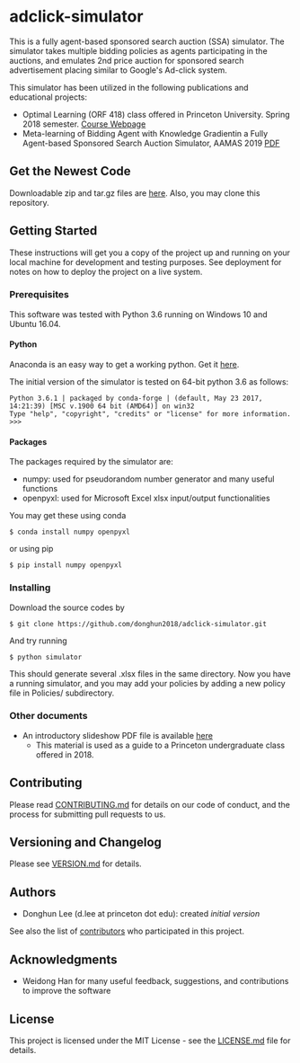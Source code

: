 # adclick-simulator

This is a fully agent-based sponsored search auction (SSA) simulator.
The simulator takes multiple bidding policies as agents participating in the auctions, and emulates 2nd price auction for sponsored search advertisement placing similar to Google's Ad-click system.

This simulator has been utilized in the following publications and educational projects:
- Optimal Learning (ORF 418) class offered in Princeton University. Spring 2018 semester. [Course Webpage](https://castlelab.princeton.edu/orf-418/)
- Meta-learning of Bidding Agent with Knowledge Gradientin a Fully Agent-based Sponsored Search Auction Simulator, AAMAS 2019 [PDF](http://www.ifaamas.org/Proceedings/aamas2019/pdfs/p2090.pdf)

## Get the Newest Code

Downloadable zip and tar.gz files are [here](https://github.com/donghun2018/adclick-simulator/releases). Also, you may clone this repository.

## Getting Started

These instructions will get you a copy of the project up and running on your local machine for development and testing purposes.
See deployment for notes on how to deploy the project on a live system.

### Prerequisites

This software was tested with Python 3.6 running on Windows 10 and Ubuntu 16.04.

#### Python

Anaconda is an easy way to get a working python.
Get it [here](https://www.anaconda.com/download/).

The initial version of the simulator is tested on 64-bit python 3.6 as follows:

```
Python 3.6.1 | packaged by conda-forge | (default, May 23 2017, 14:21:39) [MSC v.1900 64 bit (AMD64)] on win32
Type "help", "copyright", "credits" or "license" for more information.
>>>
```

#### Packages

The packages required by the simulator are:

- numpy: used for pseudorandom number generator and many useful functions
- openpyxl: used for Microsoft Excel xlsx input/output functionalities

You may get these using conda

```
$ conda install numpy openpyxl
```

or using pip

```
$ pip install numpy openpyxl
```

### Installing

Download the source codes by

```
$ git clone https://github.com/donghun2018/adclick-simulator.git
```

And try running

```
$ python simulator
```

This should generate several .xlsx files in the same directory.
Now you have a running simulator, and you may add your policies by adding a new policy file in Policies/ subdirectory.

### Other documents

- An introductory slideshow PDF file is available [here](https://github.com/donghun2018/adclick-simulator/blob/master//documentation/20180411_Ad-click_simulator_intro_r1.pdf)
  - This material is used as a guide to a Princeton undergraduate class offered in 2018.

## Contributing

Please read [CONTRIBUTING.md](https://github.com/donghun2018/adclick-simulator/blob/master/CONTRIBUTING.md) for details on our code of conduct, and the process for submitting pull requests to us.

## Versioning and Changelog

Please see [VERSION.md](https://github.com/donghun2018/adclick-simulator/blob/master/VERSION.md) for details.

## Authors

- Donghun Lee (d.lee at princeton dot edu): created *initial version*

See also the list of [contributors](https://github.com/donghun2018/adclick-simulator/contributors) who participated in this project.

## Acknowledgments

- Weidong Han for many useful feedback, suggestions, and contributions to improve the software

## License

This project is licensed under the MIT License - see the [LICENSE.md](https://github.com/donghun2018/adclick-simulator/blob/master/LICENSE) file for details.
